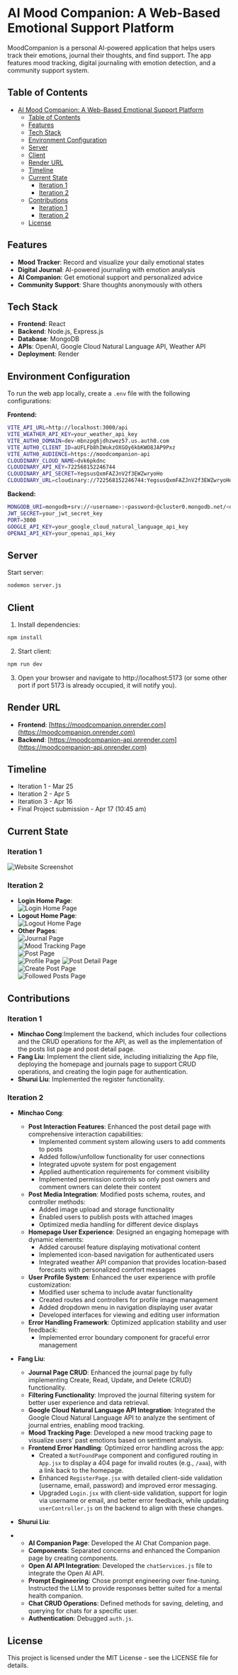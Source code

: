 # AI Mood Companion: A Web-Based Emotional Support Platform

MoodCompanion is a personal AI-powered application that helps users track their emotions, journal their thoughts, and find support. The app features mood tracking, digital journaling with emotion detection, and a community support system.

## Table of Contents

- [AI Mood Companion: A Web-Based Emotional Support Platform](#ai-mood-companion-a-web-based-emotional-support-platform)
  - [Table of Contents](#table-of-contents)
  - [Features](#features)
  - [Tech Stack](#tech-stack)
  - [Environment Configuration](#environment-configuration)
  - [Server](#server)
  - [Client](#client)
  - [Render URL](#render-url)
  - [Timeline](#timeline)
  - [Current State](#current-state)
    - [Iteration 1](#iteration-1)
    - [Iteration 2](#iteration-2)
  - [Contributions](#contributions)
    - [Iteration 1](#iteration-1-1)
    - [Iteration 2](#iteration-2-1)
  - [License](#license)

## Features

- **Mood Tracker**: Record and visualize your daily emotional states
- **Digital Journal**: AI-powered journaling with emotion analysis
- **AI Companion**: Get emotional support and personalized advice
- **Community Support**: Share thoughts anonymously with others

## Tech Stack

- **Frontend**: React
- **Backend**: Node.js, Express.js
- **Database**: MongoDB
- **APIs**: OpenAI, Google Cloud Natural Language API, Weather API
- **Deployment**: Render

## Environment Configuration

To run the web app locally, create a `.env` file with the following configurations:

**Frontend:**

```sh
VITE_API_URL=http://localhost:3000/api
VITE_WEATHER_API_KEY=your_weather_api_key
VITE_AUTH0_DOMAIN=dev-mbnzpg6jdhzwez57.us.auth0.com
VITE_AUTH0_CLIENT_ID=aUFLFb8hIWukzOXGOy6kbKWO8JAP9Pxz
VITE_AUTH0_AUDIENCE=https://moodcompanion-api
CLOUDINARY_CLOUD_NAME=dvk6pkdnc
CLOUDINARY_API_KEY=722568152246744
CLOUDINARY_API_SECRET=YegsusQxmFAZJnV2f3EWZwryoHo
CLOUDINARY_URL=cloudinary://722568152246744:YegsusQxmFAZJnV2f3EWZwryoHo@dvk6pkdnc
```

**Backend:**

```sh
MONGODB_URI=mongodb+srv://<username>:<password>@cluster0.mongodb.net/<dbname>?retryWrites=true&w=majority
JWT_SECRET=your_jwt_secret_key
PORT=3000
GOOGLE_API_KEY=your_google_cloud_natural_language_api_key
OPENAI_API_KEY=your_openai_api_key
```

## Server

Start server:

```bash
nodemon server.js
```

## Client

1. Install dependencies:

```bash
npm install
```

2. Start client:

```bash
npm run dev
```

3. Open your browser and navigate to http://localhost:5173 (or some other port if port 5173 is already occupied, it will notify you).

## Render URL

- **Frontend**: [https://moodcompanion.onrender.com](https://moodcompanion.onrender.com)
- **Backend**: [https://moodcompanion-api.onrender.com](https://moodcompanion-api.onrender.com)

## Timeline

- Iteration 1 - Mar 25
- Iteration 2 - Apr 5
- Iteration 3 - Apr 16
- Final Project submission - Apr 17 (10:45 am)

## Current State

### Iteration 1

![Website Screenshot](readme_images/img-website.png)

### Iteration 2

- **Login Home Page**:  
  ![Login Home Page](readme_images/Iteration2/login-home-page.png)
- **Logout Home Page**:  
  ![Logout Home Page](readme_images/Iteration2/logout-home-page.png)
- **Other Pages**:  
  ![Journal Page](readme_images/Iteration2/journal-page.png)  
  ![Mood Tracking Page](readme_images/Iteration2/mood-tracking-page.png)  
  ![Post Page](readme_images/Iteration2/post-page.png)  
  ![Profile Page](readme_images/Iteration2/profile-page.png)
  ![Post Detail Page](readme_images/Iteration2/post-detail-page.jpg)  
  ![Create Post Page](readme_images/Iteration2/create-post-page.jpg)  
  ![Followed Posts Page](readme_images/Iteration2/followed-posts-page.jpg)

## Contributions

### Iteration 1

- **Minchao Cong**:Implement the backend, which includes four collections and the CRUD operations for the API, as well as the implementation of the posts list page and post detail page.
- **Fang Liu**: Implement the client side, including initializing the App file, deploying the homepage and journals page to support CRUD operations, and creating the login page for authentication.
- **Shurui Liu**: Implemented the register functionality.

### Iteration 2

- **Minchao Cong**:

  - **Post Interaction Features**: Enhanced the post detail page with comprehensive interaction capabilities:
    - Implemented comment system allowing users to add comments to posts
    - Added follow/unfollow functionality for user connections
    - Integrated upvote system for post engagement
    - Applied authentication requirements for comment visibility
    - Implemented permission controls so only post owners and comment owners can delete their content
  - **Post Media Integration**: Modified posts schema, routes, and controller methods:
    - Added image upload and storage functionality
    - Enabled users to publish posts with attached images
    - Optimized media handling for different device displays
  - **Homepage User Experience**: Designed an engaging homepage with dynamic elements:
    - Added carousel feature displaying motivational content
    - Implemented icon-based navigation for authenticated users
    - Integrated weather API companion that provides location-based forecasts with personalized comfort messages
  - **User Profile System**: Enhanced the user experience with profile customization:
    - Modified user schema to include avatar functionality
    - Created routes and controllers for profile image management
    - Added dropdown menu in navigation displaying user avatar
    - Developed interfaces for viewing and editing user information
  - **Error Handling Framework**: Optimized application stability and user feedback:
    - Implemented error boundary component for graceful error management

- **Fang Liu**:

  - **Journal Page CRUD**: Enhanced the journal page by fully implementing Create, Read, Update, and Delete (CRUD) functionality.
  - **Filtering Functionality**: Improved the journal filtering system for better user experience and data retrieval.
  - **Google Cloud Natural Language API Integration**: Integrated the Google Cloud Natural Language API to analyze the sentiment of journal entries, enabling mood tracking.
  - **Mood Tracking Page**: Developed a new mood tracking page to visualize users’ past emotions based on sentiment analysis.
  - **Frontend Error Handling**: Optimized error handling across the app:
    - Created a `NotFoundPage` component and configured routing in `App.jsx` to display a 404 page for invalid routes (e.g., `/aaa`), with a link back to the homepage.
    - Enhanced `RegisterPage.jsx` with detailed client-side validation (username, email, password) and improved error messaging.
    - Upgraded `Login.jsx` with client-side validation, support for login via username or email, and better error feedback, while updating `userController.js` on the backend to align with these changes.

- **Shurui Liu**:

- - **AI Companion Page**: Developed the AI Chat Companion page.
  - **Components**: Separated concerns and enhanced the Companion page by creating components.
  - **Open AI API Integration**: Developed the `chatServices.js` file to integrate the Open AI API.
  - **Prompt Engineering**: Chose prompt engineering over fine-tuning. Instructed the LLM to provide responses better suited for a mental health companion.
  - **Chat CRUD Operations**: Defined methods for saving, deleting, and querying for chats for a specific user.
  - **Authentication**: Debugged `auth.js`.

## License

This project is licensed under the MIT License - see the LICENSE file for details.
